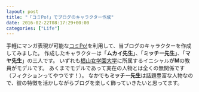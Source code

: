 ```yaml
---
layout: post
title: "「コミPo!」でブログのキャラクター作成"
date: 2016-02-22T08:17:29+00:00
categories: ["Life"]
---
```


手軽にマンガ表現が可能な[コミPo!](http://www.comipo.com/)を利用して、当ブログのキャラクターを作成してみました。
作成したキャラクターは「**ムカイ先生**」、「**ミッチー先生**」、「**マヤ先生**」の三人です。
いずれも[椙山女学園大学](http://www.sugiyama-u.ac.jp/)に所属するイニシャルが**M**の教員がモデルです。
あくまでモデルであって実在の人物とは全くの無関係です（フィクションってやつです！）。
なかでも**ミッチー先生**は話題豊富な人物なので、彼の特徴を活かしながらブログを楽しく飾っていきたいと思ってます。